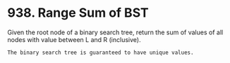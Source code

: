 # 938. Range Sum of BST

Given the root node of a binary search tree, return the sum of values of all
        nodes with value between L and R (inclusive).

    The binary search tree is guaranteed to have unique values.
